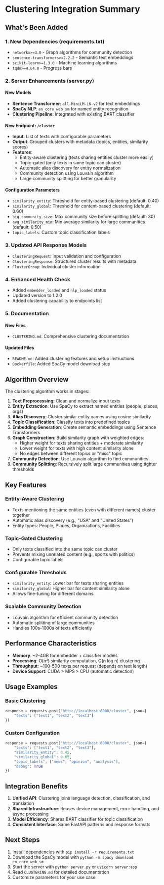 # Clustering Integration Summary

## What's Been Added

### 1. New Dependencies (requirements.txt)
- `networkx>=3.0` - Graph algorithms for community detection
- `sentence-transformers>=2.2.2` - Semantic text embeddings  
- `scikit-learn>=1.3.0` - Machine learning algorithms
- `tqdm>=4.64.0` - Progress bars

### 2. Server Enhancements (server.py)

#### New Models
- **Sentence Transformer**: `all-MiniLM-L6-v2` for text embeddings
- **SpaCy NLP**: `en_core_web_sm` for named entity recognition
- **Clustering Pipeline**: Integrated with existing BART classifier

#### New Endpoint: `/cluster`
- **Input**: List of texts with configurable parameters
- **Output**: Grouped clusters with metadata (topics, entities, similarity scores)
- **Features**:
  - Entity-aware clustering (texts sharing entities cluster more easily)
  - Topic-gated (only texts in same topic can cluster)
  - Automatic alias discovery for entity normalization
  - Community detection using Louvain algorithm
  - Large community splitting for better granularity

#### Configuration Parameters
- `similarity_entity`: Threshold for entity-based clustering (default: 0.40)
- `similarity_global`: Threshold for content-based clustering (default: 0.60)  
- `big_community_size`: Max community size before splitting (default: 30)
- `avg_similarity_min`: Min average similarity for large communities (default: 0.50)
- `topic_labels`: Custom topic classification labels

### 3. Updated API Response Models
- `ClusteringRequest`: Input validation and configuration
- `ClusteringResponse`: Structured cluster results with metadata
- `ClusterGroup`: Individual cluster information

### 4. Enhanced Health Check
- Added `embedder_loaded` and `nlp_loaded` status
- Updated version to 1.2.0
- Added clustering capability to endpoints list

### 5. Documentation

#### New Files
- `CLUSTERING.md`: Comprehensive clustering documentation

#### Updated Files
- `README.md`: Added clustering features and setup instructions
- `Dockerfile`: Added SpaCy model download step

## Algorithm Overview

The clustering algorithm works in stages:

1. **Text Preprocessing**: Clean and normalize input texts
2. **Entity Extraction**: Use SpaCy to extract named entities (people, places, orgs)
3. **Alias Discovery**: Cluster similar entity names using cosine similarity
4. **Topic Classification**: Classify texts into predefined topics
5. **Embedding Generation**: Create semantic embeddings using Sentence Transformers
6. **Graph Construction**: Build similarity graph with weighted edges:
   - Higher weight for texts sharing entities + moderate similarity
   - Lower weight for texts with high content similarity alone
   - No edges between different topics or "misc" topic
7. **Community Detection**: Use Louvain algorithm to find communities
8. **Community Splitting**: Recursively split large communities using tighter thresholds

## Key Features

### Entity-Aware Clustering
- Texts mentioning the same entities (even with different names) cluster together
- Automatic alias discovery (e.g., "USA" and "United States")
- Entity types: People, Places, Organizations, Facilities

### Topic-Gated Clustering  
- Only texts classified into the same topic can cluster
- Prevents mixing unrelated content (e.g., sports with politics)
- Configurable topic labels

### Configurable Thresholds
- `similarity_entity`: Lower bar for texts sharing entities
- `similarity_global`: Higher bar for content similarity alone
- Allows fine-tuning for different domains

### Scalable Community Detection
- Louvain algorithm for efficient community detection
- Automatic splitting of large communities
- Handles 100s-1000s of texts efficiently

## Performance Characteristics

- **Memory**: ~2-4GB for embedder + classifier models
- **Processing**: O(n²) similarity computation, O(n log n) clustering
- **Throughput**: ~100-500 texts per request (depends on text length)
- **Device Support**: CUDA > MPS > CPU (automatic detection)

## Usage Examples

### Basic Clustering
```python
response = requests.post("http://localhost:8000/cluster", json={
    "texts": ["text1", "text2", "text3"]
})
```

### Custom Configuration
```python
response = requests.post("http://localhost:8000/cluster", json={
    "texts": ["text1", "text2", "text3"],
    "similarity_entity": 0.45,
    "similarity_global": 0.65,
    "topic_labels": ["news", "opinion", "analysis"],
    "debug": True
})
```

## Integration Benefits

1. **Unified API**: Clustering joins language detection, classification, and translation
2. **Shared Infrastructure**: Reuses device management, error handling, and async processing
3. **Model Efficiency**: Shares BART classifier for topic classification
4. **Consistent Interface**: Same FastAPI patterns and response formats

## Next Steps

1. Install dependencies with `pip install -r requirements.txt`
2. Download the SpaCy model with `python -m spacy download en_core_web_sm`
3. Start the server with `python server.py` or `uvicorn server:app`
4. Read `CLUSTERING.md` for detailed documentation
5. Customize parameters for your use case
